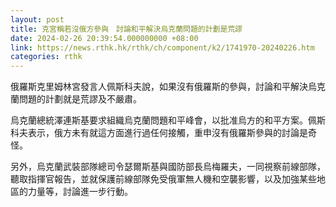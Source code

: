 ```yaml
---
layout: post
title: 克宮稱若沒俄方參與　討論和平解決烏克蘭問題的計劃是荒謬
date: 2024-02-26 20:39:54.000000000 +08:00
link: https://news.rthk.hk/rthk/ch/component/k2/1741970-20240226.htm
categories: rthk
---
```


俄羅斯克里姆林宮發言人佩斯科夫說，如果沒有俄羅斯的參與，討論和平解決烏克蘭問題的計劃就是荒謬及不嚴肅。

烏克蘭總統澤連斯基要求組織烏克蘭問題和平峰會，以批准烏方的和平方案。佩斯科夫表示，俄方未有就這方面進行過任何接觸，重申沒有俄羅斯參與的討論是奇怪。

另外，烏克蘭武裝部隊總司令瑟爾斯基與國防部長烏梅羅夫，一同視察前線部隊，聽取指揮官報告，並就保護前線部隊免受俄軍無人機和空襲影響，以及加強某些地區的力量等，討論進一步行動。

